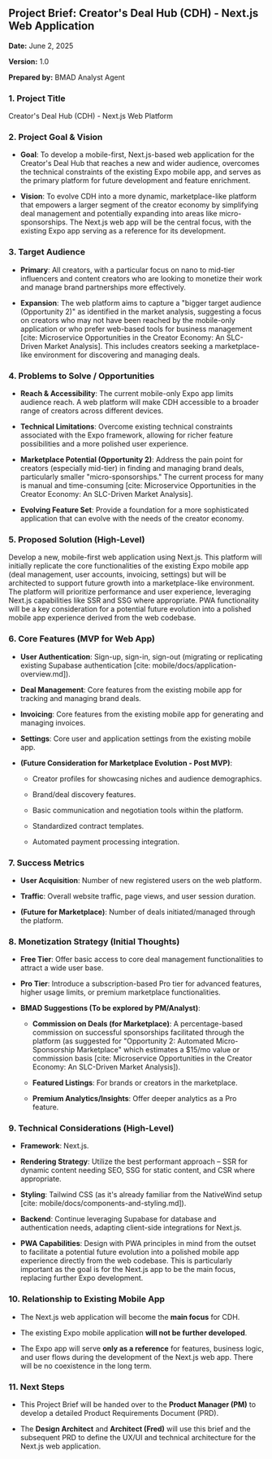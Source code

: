 ## Project Brief: Creator's Deal Hub (CDH) - Next.js Web Application

**Date:** June 2, 2025

**Version:** 1.0

**Prepared by:** BMAD Analyst Agent


### 1. Project Title

Creator's Deal Hub (CDH) - Next.js Web Platform


### 2. Project Goal & Vision

- **Goal**: To develop a mobile-first, Next.js-based web application for the Creator's Deal Hub that reaches a new and wider audience, overcomes the technical constraints of the existing Expo mobile app, and serves as the primary platform for future development and feature enrichment.

- **Vision**: To evolve CDH into a more dynamic, marketplace-like platform that empowers a larger segment of the creator economy by simplifying deal management and potentially expanding into areas like micro-sponsorships. The Next.js web app will be the central focus, with the existing Expo app serving as a reference for its development.


### 3. Target Audience

- **Primary**: All creators, with a particular focus on nano to mid-tier influencers and content creators who are looking to monetize their work and manage brand partnerships more effectively.

- **Expansion**: The web platform aims to capture a "bigger target audience (Opportunity 2)" as identified in the market analysis, suggesting a focus on creators who may not have been reached by the mobile-only application or who prefer web-based tools for business management \[cite: Microservice Opportunities in the Creator Economy: An SLC-Driven Market Analysis]. This includes creators seeking a marketplace-like environment for discovering and managing deals.


### 4. Problems to Solve / Opportunities

- **Reach & Accessibility**: The current mobile-only Expo app limits audience reach. A web platform will make CDH accessible to a broader range of creators across different devices.

- **Technical Limitations**: Overcome existing technical constraints associated with the Expo framework, allowing for richer feature possibilities and a more polished user experience.

- **Marketplace Potential (Opportunity 2)**: Address the pain point for creators (especially mid-tier) in finding and managing brand deals, particularly smaller "micro-sponsorships." The current process for many is manual and time-consuming \[cite: Microservice Opportunities in the Creator Economy: An SLC-Driven Market Analysis].

- **Evolving Feature Set**: Provide a foundation for a more sophisticated application that can evolve with the needs of the creator economy.


### 5. Proposed Solution (High-Level)

Develop a new, mobile-first web application using Next.js. This platform will initially replicate the core functionalities of the existing Expo mobile app (deal management, user accounts, invoicing, settings) but will be architected to support future growth into a marketplace-like environment. The platform will prioritize performance and user experience, leveraging Next.js capabilities like SSR and SSG where appropriate. PWA functionality will be a key consideration for a potential future evolution into a polished mobile app experience derived from the web codebase.


### 6. Core Features (MVP for Web App)

- **User Authentication**: Sign-up, sign-in, sign-out (migrating or replicating existing Supabase authentication \[cite: mobile/docs/application-overview\.md]).

- **Deal Management**: Core features from the existing mobile app for tracking and managing brand deals.

- **Invoicing**: Core features from the existing mobile app for generating and managing invoices.

- **Settings**: Core user and application settings from the existing mobile app.

- **(Future Consideration for Marketplace Evolution - Post MVP)**:

  - Creator profiles for showcasing niches and audience demographics.

  - Brand/deal discovery features.

  - Basic communication and negotiation tools within the platform.

  - Standardized contract templates.

  - Automated payment processing integration.


### 7. Success Metrics

- **User Acquisition**: Number of new registered users on the web platform.

- **Traffic**: Overall website traffic, page views, and user session duration.

- **(Future for Marketplace)**: Number of deals initiated/managed through the platform.


### 8. Monetization Strategy (Initial Thoughts)

- **Free Tier**: Offer basic access to core deal management functionalities to attract a wide user base.

- **Pro Tier**: Introduce a subscription-based Pro tier for advanced features, higher usage limits, or premium marketplace functionalities.

- **BMAD Suggestions (To be explored by PM/Analyst)**:

  - **Commission on Deals (for Marketplace)**: A percentage-based commission on successful sponsorships facilitated through the platform (as suggested for "Opportunity 2: Automated Micro-Sponsorship Marketplace" which estimates a $15/mo value or commission basis \[cite: Microservice Opportunities in the Creator Economy: An SLC-Driven Market Analysis]).

  - **Featured Listings**: For brands or creators in the marketplace.

  - **Premium Analytics/Insights**: Offer deeper analytics as a Pro feature.


### 9. Technical Considerations (High-Level)

- **Framework**: Next.js.

- **Rendering Strategy**: Utilize the best performant approach – SSR for dynamic content needing SEO, SSG for static content, and CSR where appropriate.

- **Styling**: Tailwind CSS (as it's already familiar from the NativeWind setup \[cite: mobile/docs/components-and-styling.md]).

- **Backend**: Continue leveraging Supabase for database and authentication needs, adapting client-side integrations for Next.js.

- **PWA Capabilities**: Design with PWA principles in mind from the outset to facilitate a potential future evolution into a polished mobile app experience directly from the web codebase. This is particularly important as the goal is for the Next.js app to be the main focus, replacing further Expo development.


### 10. Relationship to Existing Mobile App

- The Next.js web application will become the **main focus** for CDH.

- The existing Expo mobile application **will not be further developed**.

- The Expo app will serve **only as a reference** for features, business logic, and user flows during the development of the Next.js web app. There will be no coexistence in the long term.


### 11. Next Steps

- This Project Brief will be handed over to the **Product Manager (PM)** to develop a detailed Product Requirements Document (PRD).

- The **Design Architect** and **Architect (Fred)** will use this brief and the subsequent PRD to define the UX/UI and technical architecture for the Next.js web application.
